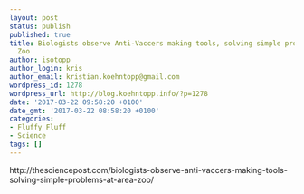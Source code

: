 ```yaml
---
layout: post
status: publish
published: true
title: Biologists observe Anti-Vaccers making tools, solving simple problems at area
  Zoo
author: isotopp
author_login: kris
author_email: kristian.koehntopp@gmail.com
wordpress_id: 1278
wordpress_url: http://blog.koehntopp.info/?p=1278
date: '2017-03-22 09:58:20 +0100'
date_gmt: '2017-03-22 08:58:20 +0100'
categories:
- Fluffy Fluff
- Science
tags: []
---
```

<p>http://thesciencepost.com/biologists-observe-anti-vaccers-making-tools-solving-simple-problems-at-area-zoo/ &nbsp;</p>

